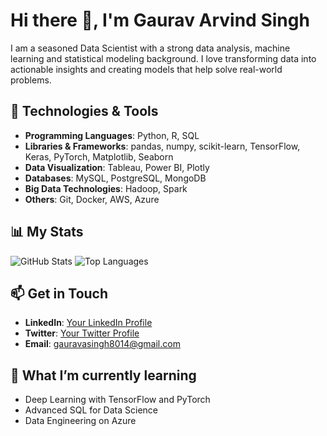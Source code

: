 # Hi there 👋, I'm Gaurav Arvind Singh

I am a seasoned Data Scientist with a strong data analysis, machine learning and statistical modeling background. I love transforming data into actionable insights and creating models that help solve real-world problems.

## 🔧 Technologies & Tools

- **Programming Languages**: Python, R, SQL
- **Libraries & Frameworks**: pandas, numpy, scikit-learn, TensorFlow, Keras, PyTorch, Matplotlib, Seaborn
- **Data Visualization**: Tableau, Power BI, Plotly
- **Databases**: MySQL, PostgreSQL, MongoDB
- **Big Data Technologies**: Hadoop, Spark
- **Others**: Git, Docker, AWS, Azure


## 📊 My Stats

![GitHub Stats](https://github-readme-stats.vercel.app/api?username=gauravasingh&show_icons=true&theme=radical)
![Top Languages](https://github-readme-stats.vercel.app/api/top-langs/?username=gauravasingh&layout=compact&theme=radical)


## 📫 Get in Touch

- **LinkedIn**: [Your LinkedIn Profile](https://linkedin.com/in/gauravasingh1)
- **Twitter**: [Your Twitter Profile](https://x.com/GauravS03737422)
- **Email**: gauravasingh8014@gmail.com


## 🌱 What I’m currently learning

- Deep Learning with TensorFlow and PyTorch
- Advanced SQL for Data Science
- Data Engineering on Azure


